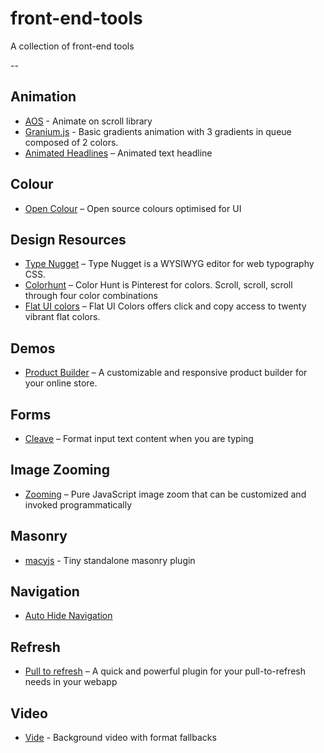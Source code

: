 # front-end-tools
A collection of front-end tools

--

## Animation
* [AOS](https://github.com/michalsnik/aos) - Animate on scroll library
* [Granium.js](https://sarcadass.github.io/granim.js/examples.html) - Basic gradients animation with 3 gradients in queue composed of 2 colors.
* [Animated Headlines](https://codyhouse.co/demo/animated-headlines/index.html) – Animated text headline

## Colour
* [Open Colour](https://yeun.github.io/open-color) – Open source colours optimised for UI

## Design Resources
* [Type Nugget](http://beta.typenugget.com) – Type Nugget is a WYSIWYG editor for web typography CSS.
* [Colorhunt](http://colorhunt.co/) – Color Hunt is Pinterest for colors. Scroll, scroll, scroll through four color combinations
* [Flat UI colors](http://flatuicolors.com/?ref=sansfrancis.co) – Flat UI Colors offers click and copy access to twenty vibrant flat colors.

## Demos
* [Product Builder](https://codyhouse.co/gem/product-builder) – A customizable and responsive product builder for your online store.

## Forms
* [Cleave](https://github.com/nosir/cleave.js) – Format input text content when you are typing

## Image Zooming
* [Zooming](https://github.com/kingdido999/zooming) – Pure JavaScript image zoom that can be customized and invoked programmatically

## Masonry
* [macyjs](http://macyjs.com) - Tiny standalone masonry plugin

## Navigation
* [Auto Hide Navigation](https://codyhouse.co/demo/auto-hiding-navigation/nav-hero-subnav.html)

## Refresh
* [Pull to refresh](https://github.com/BoxFactura/pulltorefresh.js) – A quick and powerful plugin for your pull-to-refresh needs in your webapp

## Video
* [Vide](https://github.com/VodkaBears/Vide) - Background video with format fallbacks
